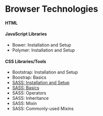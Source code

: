 # Browser Technologies
#### HTML

#### JavaScript Libraries
- Bower: Installation and Setup
- Polymer: Installation and Setup

#### CSS Libraries/Tools
- Bootstrap: Installation and Setup
- Boostrap: Basics
- [SASS: Installation and Setup](SASS/InstallationAndSetup.md)
- [SASS: Basics](SASS/Basics.md)
- SASS: Operators
- SASS: Inheritance
- SASS: Mixin
- SASS: Commonly-used Mixins

